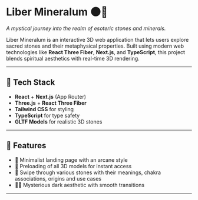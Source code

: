 # Liber Mineralum 🌑💎

*A mystical journey into the realm of esoteric stones and minerals.*

Liber Mineralum is an interactive 3D web application that lets users explore sacred stones and their metaphysical properties. Built using modern web technologies like **React Three Fiber**, **Next.js**, and **TypeScript**, this project blends spiritual aesthetics with real-time 3D rendering.

---

## 🧱 Tech Stack

- **React** + **Next.js** (App Router)
- **Three.js** + **React Three Fiber**
- **Tailwind CSS** for styling
- **TypeScript** for type safety
- **GLTF Models** for realistic 3D stones

---

## 🔮 Features

- 🧭 Minimalist landing page with an arcane style  
- 💫 Preloading of all 3D models for instant access  
- 💎 Swipe through various stones with their meanings, chakra associations, origins and use cases  
- 🧙‍♂️ Mysterious dark aesthetic with smooth transitions  

---


